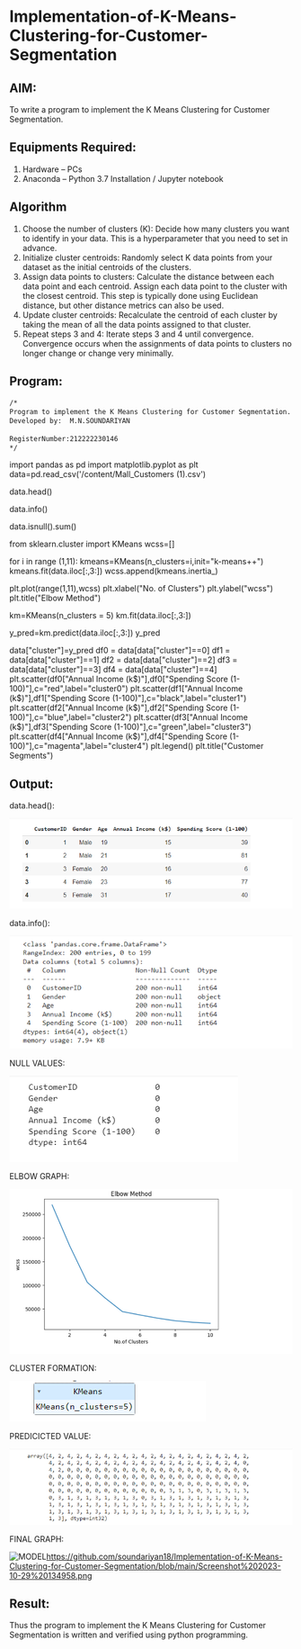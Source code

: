 # Implementation-of-K-Means-Clustering-for-Customer-Segmentation

## AIM:
To write a program to implement the K Means Clustering for Customer Segmentation.

## Equipments Required:
1. Hardware – PCs
2. Anaconda – Python 3.7 Installation / Jupyter notebook

## Algorithm

1. Choose the number of clusters (K): Decide how many clusters you want to identify in your data. This is a hyperparameter that you need to set in advance.
2. Initialize cluster centroids: Randomly select K data points from your dataset as the initial centroids of the clusters.
3. Assign data points to clusters: Calculate the distance between each data point and each centroid. Assign each data point to the cluster with the closest centroid. This step is typically done using Euclidean distance, but other distance metrics can also be used.
4. Update cluster centroids: Recalculate the centroid of each cluster by taking the mean of all the data points assigned to that cluster.
5. Repeat steps 3 and 4: Iterate steps 3 and 4 until convergence. Convergence occurs when the assignments of data points to clusters no longer change or change very minimally.

## Program:
```
/*
Program to implement the K Means Clustering for Customer Segmentation.
Developed by:  M.N.SOUNDARIYAN

RegisterNumber:212222230146  
*/
```
import pandas as pd
import matplotlib.pyplot as plt
data=pd.read_csv('/content/Mall_Customers (1).csv')

data.head()

data.info()

data.isnull().sum()

from sklearn.cluster import KMeans
wcss=[]

for i in range (1,11):
  kmeans=KMeans(n_clusters=i,init="k-means++")
  kmeans.fit(data.iloc[:,3:])
  wcss.append(kmeans.inertia_)

plt.plot(range(1,11),wcss)
plt.xlabel("No. of Clusters")
plt.ylabel("wcss")
plt.title("Elbow Method")

km=KMeans(n_clusters = 5)
km.fit(data.iloc[:,3:])

y_pred=km.predict(data.iloc[:,3:])
y_pred

data["cluster"]=y_pred
df0 = data[data["cluster"]==0]
df1 = data[data["cluster"]==1]
df2 = data[data["cluster"]==2]
df3 = data[data["cluster"]==3]
df4 = data[data["cluster"]==4]
plt.scatter(df0["Annual Income (k$)"],df0["Spending Score (1-100)"],c="red",label="cluster0")
plt.scatter(df1["Annual Income (k$)"],df1["Spending Score (1-100)"],c="black",label="cluster1")
plt.scatter(df2["Annual Income (k$)"],df2["Spending Score (1-100)"],c="blue",label="cluster2")
plt.scatter(df3["Annual Income (k$)"],df3["Spending Score (1-100)"],c="green",label="cluster3")
plt.scatter(df4["Annual Income (k$)"],df4["Spending Score (1-100)"],c="magenta",label="cluster4")
plt.legend()
plt.title("Customer Segments")

## Output:

data.head():

![MODEL](https://github.com/soundariyan18/Implementation-of-K-Means-Clustering-for-Customer-Segmentation/blob/main/Screenshot%202023-10-14%20165733.png)

data.info():

![MODEL](https://github.com/soundariyan18/Implementation-of-K-Means-Clustering-for-Customer-Segmentation/blob/main/Screenshot%202023-10-29%20134802.png)

NULL VALUES:

![MODEL](https://github.com/soundariyan18/Implementation-of-K-Means-Clustering-for-Customer-Segmentation/blob/main/Screenshot%202023-10-29%20134821.png)

ELBOW GRAPH:

![MODEL](https://github.com/soundariyan18/Implementation-of-K-Means-Clustering-for-Customer-Segmentation/blob/main/Screenshot%202023-10-29%20134852.png)

CLUSTER FORMATION:

![MODEL](https://github.com/soundariyan18/Implementation-of-K-Means-Clustering-for-Customer-Segmentation/blob/main/Screenshot%202023-10-29%20134926.png)

PREDICICTED VALUE:

![MODEL](https://github.com/soundariyan18/Implementation-of-K-Means-Clustering-for-Customer-Segmentation/blob/main/Screenshot%202023-10-29%20134941.png)

FINAL GRAPH:

![MODEL]()https://github.com/soundariyan18/Implementation-of-K-Means-Clustering-for-Customer-Segmentation/blob/main/Screenshot%202023-10-29%20134958.png


## Result:
Thus the program to implement the K Means Clustering for Customer Segmentation is written and verified using python programming.
